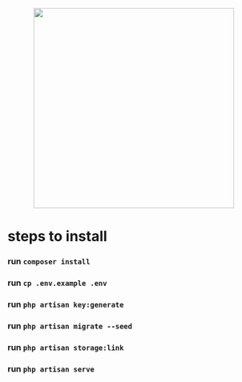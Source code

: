 <p align="center"><a href="https://laravel.com" target="_blank"><img src="https://raw.githubusercontent.com/laravel/art/master/logo-lockup/5%20SVG/2%20CMYK/1%20Full%20Color/laravel-logolockup-cmyk-red.svg" width="400"></a></p>

# steps to install
### run `composer install`
### run `cp .env.example .env`
### run `php artisan key:generate`
### run `php artisan migrate --seed`
### run `php artisan storage:link`
### run `php artisan serve`
